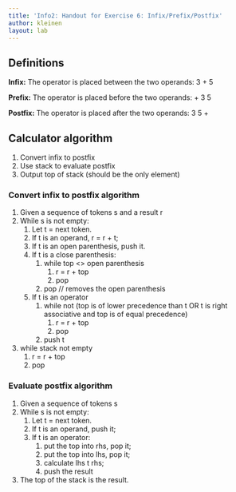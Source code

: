 ```yaml
---
title: 'Info2: Handout for Exercise 6: Infix/Prefix/Postfix'
author: kleinen
layout: lab
---
```



## Definitions

**Infix:** The operator is placed between the two operands: 3 + 5

**Prefix:** The operator is placed before the two operands: + 3 5

**Postfix:** The operator is placed after the two operands: 3 5 +

## Calculator algorithm

  1. Convert infix to postfix
  2. Use stack to evaluate postfix
  3. Output top of stack (should be the only element)

### Convert infix to postfix algorithm

1. Given a sequence of tokens s and a result r
2. While s is not empty:
    1. Let t = next token.
    2. If t is an operand, r = r + t;
    3. If t is an open parenthesis, push it.
    4. If t is a close parenthesis:
        1. while top <> open parenthesis
            1. r = r + top
            2. pop
        2. pop // removes the open parenthesis
    5. If t is an operator
        1. while not (top is of lower precedence than t OR t is right associative and top is of equal precedence)
            1. r = r + top
            2. pop
        2. push t
3. while stack not empty
    1. r = r + top
    2. pop

### Evaluate postfix algorithm

1. Given a sequence of tokens s
2. While s is not empty:
    1. Let t = next token.
    2. If t is an operand, push it;
    3. If t is an operator:
        1. put the top into rhs, pop it;
        2. put the top into lhs, pop it;
        3. calculate lhs t rhs;
        4. push the result
3. The top of the stack is the result.
